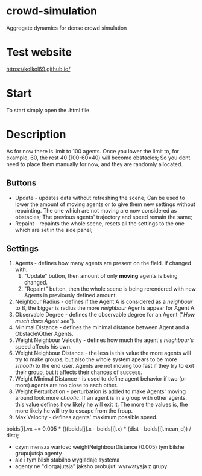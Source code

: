 # crowd-simulation
Aggregate dynamics for dense crowd simulation

# Test website
https://kolkol69.github.io/

# Start
To start simply open the .html file

# Description
As for now there is limit to 100 agents. Once you lower the limit to, for example, 60, the rest 40 (100-60=40) will become obstacles;
So you dont need to place them manually for now, and they are randomly allocated.

## Buttons
* Update - updates data without refreshing the scene; Can be used to lower the amount of moving agents or to give them new settings without repainting. The one which are not moving are now considered as obstacles; The previous agents' trajectory and speed remain the same;
* Repaint - repaints the whole scene, resets all the settings to the one which are set in the side panel; 

## Settings
1. Agents - defines how many agents are present on the field. If changed with: 
    1. "Update" button, then amount of only **moving** agents is being changed.
    2. "Repaint" button, then the whole scene is being rerendered with new Agents in previously defined amount.  
2. Neighbour Radius - defines if the Agent A is considered as a _neighbour_ to B, the bigger is radius the more _neighbour_ Agents appear for Agent A.
3. Observable Degree - defines the observable degree for an Agent ("_How much does Agent see_").
4. Minimal Distance - defines the minimal distance between Agent and a Obstacle\Other Agents.
5. Weight Neighbour Velocity - defines how much the agent's _nieghbour's_ speed affects his own.
6. Weight Neighbour Distance - the less is this value the more agents will try to make groups, but also the whole system apears to be more *smooth* to the end user. Agents are not moving too fast if they try to exit their group, but it affects their chances of success. 
7. Weight Minimal Distance - is used to define agent behavior if two (or more) agents are too close to each other.
8. Weight Perturbation - perturbation is added to make Agents' moving around look more _chaotic_. If an agent is in a group with other agents, this value defines how likely he will exit it. The more the values is, the more likely he will try to escape from the froup.
9. Max Velocity - defines agents' maximum possible speed.


boids[i].vx += 0.005 * (((boids[j].x - boids[i].x) * (dist - boids[i].mean_d)) / dist);
* czym mensza wartosc weightNeighbourDistance (0.005) tym bilshe grupujutsja agenty
* ale i tym bilsh stabilno wygladaje systema
* agenty ne "diorgajutsja" jaksho probujut' wyrwatysja z grupy